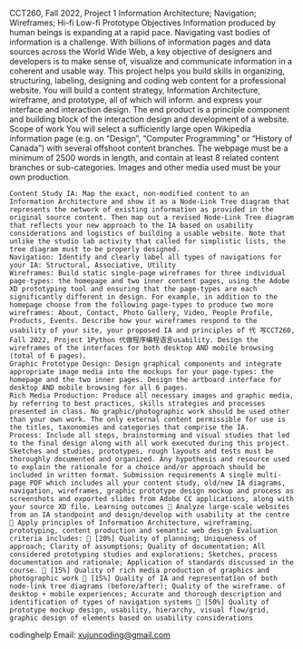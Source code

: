  CCT260, Fall 2022, Project 1 Information Architecture; Navigation; Wireframes; Hi-fi Low-fi Prototype Objectives Information produced by human beings is expanding at a rapid pace. Navigating vast bodies of information is a challenge. With billions of information pages and data sources across the World Wide Web, a key objective of designers and developers is to make sense of, visualize and communicate information in a coherent and usable way. This project helps you build skills in organizing, structuring, labeling, designing and coding web content for a professional website. You will build a content strategy, Information Architecture, wireframe, and prototype, all of which will inform. and express your interface and interaction design. The end product is a principle component and building block of the interaction design and development of a website. Scope of work You will select a sufficiently large open Wikipedia information page (e.g. on “Design”, “Computer Programming” or “History of Canada”) with several offshoot content branches. The webpage must be a minimum of 2500 words in length, and contain at least 8 related content branches or sub-categories. Images and other media used must be your own production.

    Content Study IA: Map the exact, non-modified content to an Information Architecture and show it as a Node-Link Tree diagram that represents the network of existing information as provided in the original source content. Then map out a revised Node-Link Tree diagram that reflects your new approach to the IA based on usability considerations and logistics of building a usable website. Note that unlike the studio lab activity that called for simplistic lists, the tree diagram must to be properly designed.
    Navigation: Identify and clearly label all types of navigations for your IA: Structural, Associative, Utility
    Wireframes: Build static single-page wireframes for three individual page-types: the homepage and two inner content pages, using the Adobe XD prototyping tool and ensuring that the page-types are each significantly different in design. For example, in addition to the homepage choose from the following page-types to produce two more wireframes: About, Contact, Photo Gallery, Video, People Profile, Products, Events. Describe how your wireframes respond to the usability of your site, your proposed IA and principles of 代 写CCT260, Fall 2022, Project 1Python 代做程序编程语言usability. Design the wireframes of the interfaces for both desktop AND mobile browsing (total of 6 pages).
    Graphic Prototype Design: Design graphical components and integrate appropriate image media into the mockups for your page-types: the homepage and the two inner pages. Design the artboard interface for desktop AND mobile browsing for all 6 pages.
    Rich Media Production: Produce all necessary images and graphic media, by referring to best practices, skills strategies and processes presented in class. No graphic/photographic work should be used other than your own work. The only external content permissible for use is the titles, taxonomies and categories that comprise the IA.
    Process: Include all steps, brainstorming and visual studies that led to the final design along with all work executed during this project. Sketches and studies, prototypes, rough layouts and tests must be thoroughly documented and organized. Any hypothesis and resource used to explain the rationale for a choice and/or approach should be included in written format. Submission requirements A single multi-page PDF which includes all your content study, old/new IA diagrams, navigation, wireframes, graphic prototype design mockup and process as screenshots and exported slides from Adobe CC applications, along with your source XD file. Learning outcomes  Analyze large-scale websites from an IA standpoint and design/develop with usability at the centre  Apply principles of Information Architecture, wireframing, prototyping, content production and semantic web design Evaluation criteria includes:  [20%] Quality of planning; Uniqueness of approach; Clarity of assumptions; Quality of documentation; All considered prototyping studies and explorations; Sketches, process documentation and rationale; Application of standards discussed in the course.  [15%] Quality of rich media production of graphics and photographic work  [15%] Quality of IA and representation of both node-link tree diagrams (before/after); Quality of the wireframe. of desktop + mobile experiences; Accurate and thorough description and identification of types of navigation systems  [50%] Quality of prototype mockup design, usability, hierarchy, visual flow/grid, graphic design of elements based on usability considerations

codinghelp Email: xujuncoding@gmail.com


